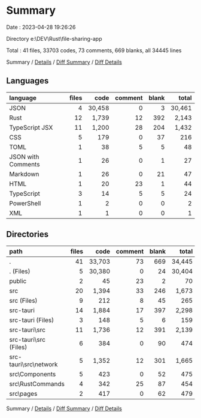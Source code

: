 # Summary

Date : 2023-04-28 19:26:26

Directory e:\\DEV\\Rust\\file-sharing-app

Total : 41 files,  33703 codes, 73 comments, 669 blanks, all 34445 lines

Summary / [Details](details.md) / [Diff Summary](diff.md) / [Diff Details](diff-details.md)

## Languages
| language | files | code | comment | blank | total |
| :--- | ---: | ---: | ---: | ---: | ---: |
| JSON | 4 | 30,458 | 0 | 3 | 30,461 |
| Rust | 12 | 1,739 | 12 | 392 | 2,143 |
| TypeScript JSX | 11 | 1,200 | 28 | 204 | 1,432 |
| CSS | 5 | 179 | 0 | 37 | 216 |
| TOML | 1 | 38 | 5 | 5 | 48 |
| JSON with Comments | 1 | 26 | 0 | 1 | 27 |
| Markdown | 1 | 26 | 0 | 21 | 47 |
| HTML | 1 | 20 | 23 | 1 | 44 |
| TypeScript | 3 | 14 | 5 | 5 | 24 |
| PowerShell | 1 | 2 | 0 | 0 | 2 |
| XML | 1 | 1 | 0 | 0 | 1 |

## Directories
| path | files | code | comment | blank | total |
| :--- | ---: | ---: | ---: | ---: | ---: |
| . | 41 | 33,703 | 73 | 669 | 34,445 |
| . (Files) | 5 | 30,380 | 0 | 24 | 30,404 |
| public | 2 | 45 | 23 | 2 | 70 |
| src | 20 | 1,394 | 33 | 246 | 1,673 |
| src (Files) | 9 | 212 | 8 | 45 | 265 |
| src-tauri | 14 | 1,884 | 17 | 397 | 2,298 |
| src-tauri (Files) | 3 | 148 | 5 | 6 | 159 |
| src-tauri\\src | 11 | 1,736 | 12 | 391 | 2,139 |
| src-tauri\\src (Files) | 6 | 384 | 0 | 90 | 474 |
| src-tauri\\src\\network | 5 | 1,352 | 12 | 301 | 1,665 |
| src\\Components | 5 | 423 | 0 | 52 | 475 |
| src\\RustCommands | 4 | 342 | 25 | 87 | 454 |
| src\\pages | 2 | 417 | 0 | 62 | 479 |

Summary / [Details](details.md) / [Diff Summary](diff.md) / [Diff Details](diff-details.md)